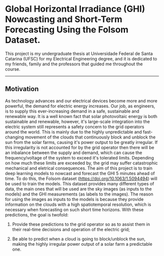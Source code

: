 # Global Horizontal Irradiance (GHI) Nowcasting and Short-Term Forecasting Using the Folsom Dataset.
This project is my undergraduate thesis at Universidade Federal de Santa Catarina (UFSC) for my Electrical Engineering degree, and it is dedicated to my friends, family and the professors that guided me throughout the course.

---
## Motivation
As technology advances and our electrical devices become more and more powerful, the demand for electric energy increases. Our job, as engineers, is to supply this ever-increasing demand in a safe, sustainable and renewable way. It is a well known fact that solar photovoltaic energy is both sustainable and renewable, however, it's large-scale integration into the electric system still represents a safety concern to the grid operators around the world. This is mainly due to the highly unpredictable and fast-changing movement of the clouds that continuously block and unblock the sun from the solar farms, causing it's power output to be greatly irregular. If this irregularity is not accounted for by the grid operator then there will be an inbalance between the supply and demand, which can cause the frequency/voltage of the system to exceed it's tolerated limits. Depending on how much these limits are exceeded by, the grid may suffer catastrophic mechanical and eletrical consequences.
The aim of this project is to train deep learning models to nowcast and forecast the GHI 5 minutes ahead of time. To do this, the Folsom dataset (https://doi.org/10.1063/1.5094494) will be used to train the models. This dataset provides many different types of data, the main ones that will be used are the sky images (as inputs to the models) and the GHI measurements (as labels to the images). The reason for using the images as inputs to the models is because they provide information on the clouds with a high spatiotemporal resolution, which is necessary when forecasting on such short time horizons. With these predictions, the goal is twofold:

1. Provide these predictions to the grid operator so as to assist them in their real-time decisions and operation of the electric grid;

2. Be able to predict when a cloud is going to block/unblock the sun, making the highly irregular power output of a solar farm a predictable one.


